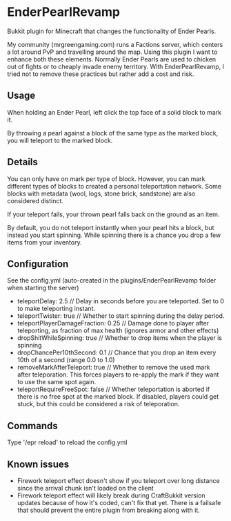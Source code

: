 EnderPearlRevamp
================

Bukkit plugin for Minecraft that changes the functionality of Ender Pearls.

My community (mrgreengaming.com) runs a Factions server, which centers a lot around PvP and travelling around the map. Using this plugin I want to enhance both these elements. Normally Ender Pearls are used to chicken out of fights or to cheaply invade enemy territory. With EnderPearlRevamp, I tried not to remove these practices but rather add a cost and risk.

Usage
---------
When holding an Ender Pearl, left click the top face of a solid block to mark it.

By throwing a pearl against a block of the same type as the marked block, you will teleport to the marked block.

Details
---------
You can only have on mark per type of block. However, you can mark different types of blocks to created a personal teleportation network. Some blocks with metadata (wool, logs, stone brick, sandstone) are also considered distinct.

If your teleport fails, your thrown pearl falls back on the ground as an item.

By default, you do not teleport instantly when your pearl hits a block, but instead you start spinning. While spinning there is a chance you drop a few items from your inventory.

Configuration
---------
See the config.yml (auto-created in the plugins/EnderPearlRevamp folder when starting the server)

 * teleportDelay: 2.5 // Delay in seconds before you are teleported. Set to 0 to make teleporting instant.
 * teleportTwister: true // Whether to start spinning during the delay period.
 * teleportPlayerDamageFraction: 0.25 // Damage done to player after teleporting, as fraction of max health (ignores armor and other effects)
 * dropShitWhileSpinning: true // Whether to drop items when the player is spinning
 * dropChancePer10thSecond: 0.1 // Chance that you drop an item every 10th of a second (range 0.0 to 1.0)
 * removeMarkAfterTeleport: true // Whether to remove the used mark after teleporation. This forces players to re-apply the mark if they want to use the same spot again.
 * teleportRequireFreeSpot: false // Whether teleportation is aborted if there is no free spot at the marked block. If disabled, players could get stuck, but this could be considered a risk of teleporation.
 
Commands
---------
Type '/epr reload' to reload the config.yml

Known issues
---------
 
 * Firework teleport effect doesn't show if you teleport over long distance since the arrival chunk isn't loaded on the client
 * Firework teleport effect will likely break during CraftBukkit version updates because of how it's coded, can't fix that yet. There is a failsafe that should prevent the entire plugin from breaking along with it.

